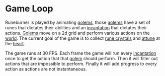 # Game Loop

Runeburner is played by animating [golems](golem), those [golems](golem) have a set of runes that dictates their abilities and an [incantation](incantations) that dictates their actions. [Golems](golem) move on a 2d grid and perform various actions on the [world](world). The current goal of the game is to collect [rune crystals](rune_crystals) and [attune](attunement) at the [heart](heart).

The game runs at 30 FPS. Each frame the game will run every [incantation](incantations) once to get the action that that [golem](golem) should perform. Then it will filter out actions that are impossible to perform. Finally it will add progress to every action as actions are not instantaneous.
